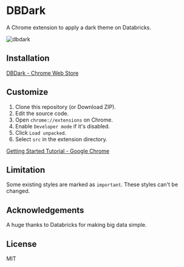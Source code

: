 # DBDark

A Chrome extension to apply a dark theme on Databricks.

![dbdark](https://user-images.githubusercontent.com/17039389/62255900-3877f800-b43a-11e9-919d-8395e063e7be.png)

## Installation

[DBDark - Chrome Web Store](https://chrome.google.com/webstore/detail/dbdark/pbfahbhcddnfmhjfpnicijnbfabjobkl)

## Customize

1. Clone this repository (or Download ZIP).
1. Edit the source code.
1. Open `chrome://extensions` on Chrome.
1. Enable `Developer mode` if it's disabled.
1. Click `Load unpacked`.
1. Select `src` in the extension directory.

[Getting Started Tutorial - Google Chrome](https://developer.chrome.com/extensions/getstarted#manifest)

## Limitation

Some existing styles are marked as `important`. These styles can't be changed.

## Acknowledgements

A huge thanks to Databricks for making big data simple.

## License

MIT

